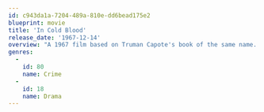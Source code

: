 ```yaml
---
id: c943da1a-7204-489a-810e-dd6bead175e2
blueprint: movie
title: 'In Cold Blood'
release_date: '1967-12-14'
overview: "A 1967 film based on Truman Capote's book of the same name. After a botched robbery results in the brutal murder of a rural family, two drifters elude police, in the end coming to terms with their own mortality and the repercussions of their vile atrocity."
genres:
  -
    id: 80
    name: Crime
  -
    id: 18
    name: Drama
---
```

